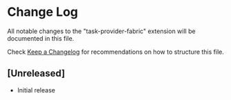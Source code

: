 # Change Log

All notable changes to the "task-provider-fabric" extension will be documented in this file.

Check [Keep a Changelog](http://keepachangelog.com/) for recommendations on how to structure this file.

## [Unreleased]

- Initial release